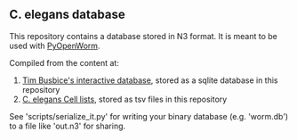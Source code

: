 C. elegans database
--------------------

This repository contains a database stored in N3 format. It is meant to be used with [PyOpenWorm](https://github.com/openworm/PyOpenWorm/tree/alpha0.5).

Compiled from the content at:

1. [Tim Busbice's interactive database](http://www.interintelligence.org/openworm/), stored as a sqlite database in this repository
2. [C. elegans Cell lists](https://docs.google.com/spreadsheet/ccc?key=0Avt3mQaA-HaMdGFnQldkWm9oUmQ3YjZ1LXJ4OHFnR0E&usp=drive_web#gid=1), stored as tsv files in this repository

See 'scripts/serialize_it.py' for writing your binary database (e.g. 'worm.db') to a file like 'out.n3' for sharing.
